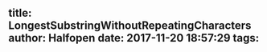 title: LongestSubstringWithoutRepeatingCharacters
author: Halfopen
date: 2017-11-20 18:57:29
tags:
---
